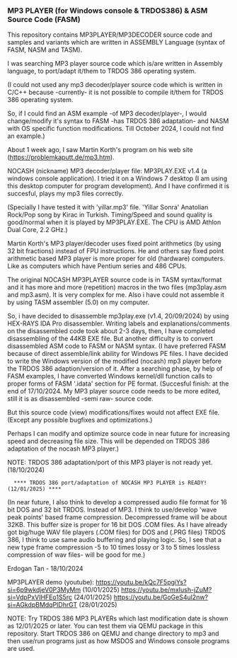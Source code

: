 ### MP3 PLAYER (for Windows console & TRDOS386) & ASM Source Code (FASM) ###

This repository contains MP3PLAYER/MP3DECODER source code and samples and variants which are written in ASSEMBLY Language (syntax of FASM, NASM and TASM).

I was searching MP3 player source code which is/are written in Assembly language, to port/adapt it/them to TRDOS 386 operating system.

(I could not used any mp3 decoder/player source code which is written in C/C++ because -currently- it is not possible to compile it/them for TRDOS 386 operating system.

So, if I could find an ASM example -of MP3 decoder/player-, I would change/modify it's syntax to FASM -has TRDOS 386 adaptation- and NASM with OS specific function modifications. Till October 2024, I could not find an example.)

About 1 week ago, I saw Martin Korth's program on his web site (https://problemkaputt.de/mp3.htm).

NOCASH (nickname) MP3 decoder/player file: MP3PLAY.EXE v1.4 (a windows console application).
I tried it on a Windows 7 desktop (I am using this desktop computer for program development). And I have confirmed it is succesful, plays my mp3 files correctly.

(Specially I have tested it with 'yillar.mp3' file. 'Yillar Sonra' Anatolian Rock/Pop song by Kirac in Turkish. Timing/Speed and sound quality is good/normal when it is played by MP3PLAY.EXE. The CPU is AMD Athlon Dual Core, 2.2 GHz.)

Martin Korth's MP3 player/decoder uses fixed point arithmetics (by using 32 bit fractions) instead of FPU instructions.
He and others say fixed point arithmetic based MP3 player is more proper for old (hardware) computers. Like as computers which have Pentium series and 486 CPUs.

The original NOCASH MP3PLAYER source code is in TASM syntax/format and it has more and more (repetition) macros in the two files (mp3play.asm and mp3.asm).
It is very complex for me. Also i have could not assemble it by using TASM assembler (5.0) on my computer.

So, i have decided to disassemble mp3play.exe (v1.4, 20/09/2024) by using HEX-RAYS IDA Pro disassembler. Writing labels and explanations/comments on the disassembled code took about 2-3 days, then, I have completed disassembling of the 44KB EXE file.
But another difficulty is to convert disassembled ASM code to FASM or NASM syntax. (I have preferred FASM because of direct assemble/link ability for Windows PE files.
I have decided to write the Windows version of the modified (nocash) mp3 player before the TRDOS 386 adaption/version of it.
After a searching phase, by help of FASM examples, I have converted Windows kernel/dll function calls to proper forms of FASM '.idata' section for PE format.
(Succesful finish: at the end of 17/10/2024. My MP3 player source code needs to be more edited, still it is as disassembled -semi raw- source code. 

But this source code (view) modifications/fixes would not affect EXE file. (Except any possible bugfixes and optimizations.) 

Perhaps I can modify and optimize source code in near future for increasing speed and decreasing file size. This will be depended on TRDOS 386 adaptation of the nocash MP3 player.)

NOTE: TRDOS 386 adaptation/port of this MP3 player is not ready yet. (18/10/2024)

      **** TRDOS 386 port/adaptation of NOCASH MP3 PLAYER is READY! (12/01/2025) ****

(In near future, I also think to develop a compressed audio file format for 16 bit DOS and 32 bit TRDOS. Instead of MP3.
I think to use/develop 'wave peak points' based frame compression. Decompressed frame will be about 32KB. This buffer size is proper for 16 bit DOS .COM files.
As I have already got big/huge WAV file players (.COM files) for DOS and (.PRG files) TRDOS 386, I think to use same audio buffering and playing logic. So, I see that a new type frame compression -5 to 10 times lossy or 3 to 5 times lossless compression of wav files- will be good for me.)
       
Erdogan Tan - 18/10/2024

MP3PLAYER demo (youtube): https://youtu.be/kQc7F5pgiYs?si=6p9wkdjeV0P3MyMm (10/01/2025)
                          https://youtu.be/mxIush-jZuM?si=VdpPxVIHFEo1S5rc (24/01/2025)
                          https://youtu.be/GoGeS4ul2nw?si=AGkdpBMdqPIDhrGT (28/01/2025)
                          

NOTE: Try TRDOS 386 MP3 PLAYERs which last modification date is shown as 12/01/2025 or later. You can test them via QEMU package in this repository.
      Start TRDOS 386 on QEMU and change directory to mp3 and then use/run programs just as how MSDOS and Windows console programs are used.
       
